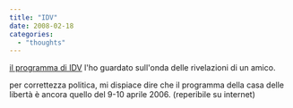 ```yaml
---
title: "IDV"
date: 2008-02-18
categories: 
  - "thoughts"
---
```


[il programma di IDV](http://italiadeivalori.antoniodipietro.com/elezioni/index.php) l'ho guardato sull'onda delle rivelazioni di un amico.

per correttezza politica, mi dispiace dire che il programma della casa delle libertà è ancora quello del 9-10 aprile 2006. (reperibile su internet)
